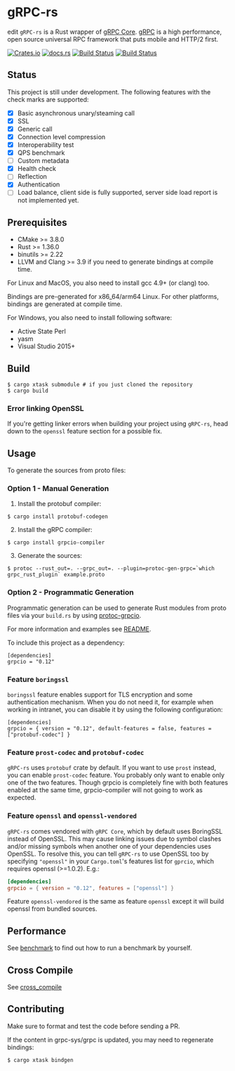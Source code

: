 # gRPC-rs
edit
`gRPC-rs` is a Rust wrapper of [gRPC Core](https://github.com/grpc/grpc). [gRPC](http://www.grpc.io) is a high performance, open source universal RPC framework that puts mobile and HTTP/2 first.

[![Crates.io](https://img.shields.io/crates/v/grpcio.svg?maxAge=2592000)](https://crates.io/crates/grpcio)
[![docs.rs](https://docs.rs/grpcio/badge.svg)](https://docs.rs/grpcio)
[![Build Status](https://github.com/tikv/grpc-rs/workflows/CI/badge.svg)](https://github.com/tikv/grpc-rs/actions)
[![Build Status](https://travis-ci.org/tikv/grpc-rs.svg)](https://travis-ci.org/tikv/grpc-rs)

## Status

This project is still under development. The following features with the check marks are supported:

- [x] Basic asynchronous unary/steaming call
- [x] SSL
- [x] Generic call
- [x] Connection level compression
- [x] Interoperability test
- [x] QPS benchmark
- [ ] Custom metadata
- [x] Health check
- [ ] Reflection
- [X] Authentication
- [ ] Load balance, client side is fully supported, server side load report is not implemented yet.

## Prerequisites

- CMake >= 3.8.0
- Rust >= 1.36.0
- binutils >= 2.22
- LLVM and Clang >= 3.9 if you need to generate bindings at compile time.

For Linux and MacOS, you also need to install gcc 4.9+ (or clang) too.

Bindings are pre-generated for x86_64/arm64 Linux. For other platforms, bindings are generated at compile time.

For Windows, you also need to install following software:

- Active State Perl
- yasm
- Visual Studio 2015+

## Build

```
$ cargo xtask submodule # if you just cloned the repository
$ cargo build
```

### Error linking OpenSSL

If you're getting linker errors when building your project using `gRPC-rs`, head
down to the `openssl` feature section for a possible fix.

## Usage

To generate the sources from proto files:

### Option 1 - Manual Generation

1. Install the protobuf compiler:

```
$ cargo install protobuf-codegen
```

2. Install the gRPC compiler:

```
$ cargo install grpcio-compiler
```

3. Generate the sources:

```
$ protoc --rust_out=. --grpc_out=. --plugin=protoc-gen-grpc=`which grpc_rust_plugin` example.proto
```


### Option 2 - Programmatic Generation

Programmatic generation can be used to generate Rust modules from proto files
via your `build.rs` by using [protoc-grpcio](https://crates.io/crates/protoc-grpcio).

For more information and examples see
[README](https://github.com/mtp401/protoc-grpcio/blob/master/README.md).

To include this project as a dependency:

```
[dependencies]
grpcio = "0.12"
```

### Feature `boringssl`

`boringssl` feature enables support for TLS encryption and some authentication
mechanism. When you do not need it, for example when working in intranet,
you can disable it by using the following configuration:
```
[dependencies]
grpcio = { version = "0.12", default-features = false, features = ["protobuf-codec"] }
```

### Feature `prost-codec` and `protobuf-codec`

`gRPC-rs` uses `protobuf` crate by default. If you want to use `prost` instead, you can enable
`prost-codec` feature. You probably only want to enable only one of the two features. Though
grpcio is completely fine with both features enabled at the same time, grpcio-compiler
will not going to work as expected.

### Feature `openssl` and `openssl-vendored`

`gRPC-rs` comes vendored with `gRPC Core`, which by default uses BoringSSL
instead of OpenSSL. This may cause linking issues due to symbol clashes and/or
missing symbols when another one of your dependencies uses OpenSSL. To resolve
this, you can tell `gRPC-rs` to use OpenSSL too by specifying `"openssl"` in
your `Cargo.toml`'s features list for `gprcio`, which requires openssl (>=1.0.2). E.g.:

```toml
[dependencies]
grpcio = { version = "0.12", features = ["openssl"] }
```

Feature `openssl-vendored` is the same as feature `openssl` except it will build openssl from
bundled sources.

## Performance

See [benchmark](https://github.com/tikv/grpc-rs/tree/master/benchmark) to find out how to run a benchmark by yourself.

Cross Compile
-------------
See [cross_compile](cross_compile.md)

Contributing
------------

Make sure to format and test the code before sending a PR.

If the content in grpc-sys/grpc is updated, you may need to regenerate bindings:

```
$ cargo xtask bindgen
```

